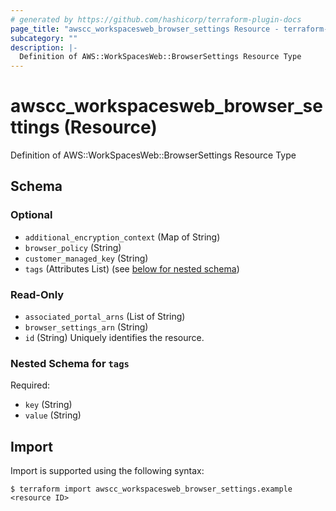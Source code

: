 ```yaml
---
# generated by https://github.com/hashicorp/terraform-plugin-docs
page_title: "awscc_workspacesweb_browser_settings Resource - terraform-provider-awscc"
subcategory: ""
description: |-
  Definition of AWS::WorkSpacesWeb::BrowserSettings Resource Type
---
```


# awscc_workspacesweb_browser_settings (Resource)

Definition of AWS::WorkSpacesWeb::BrowserSettings Resource Type



<!-- schema generated by tfplugindocs -->
## Schema

### Optional

- `additional_encryption_context` (Map of String)
- `browser_policy` (String)
- `customer_managed_key` (String)
- `tags` (Attributes List) (see [below for nested schema](#nestedatt--tags))

### Read-Only

- `associated_portal_arns` (List of String)
- `browser_settings_arn` (String)
- `id` (String) Uniquely identifies the resource.

<a id="nestedatt--tags"></a>
### Nested Schema for `tags`

Required:

- `key` (String)
- `value` (String)

## Import

Import is supported using the following syntax:

```shell
$ terraform import awscc_workspacesweb_browser_settings.example <resource ID>
```

